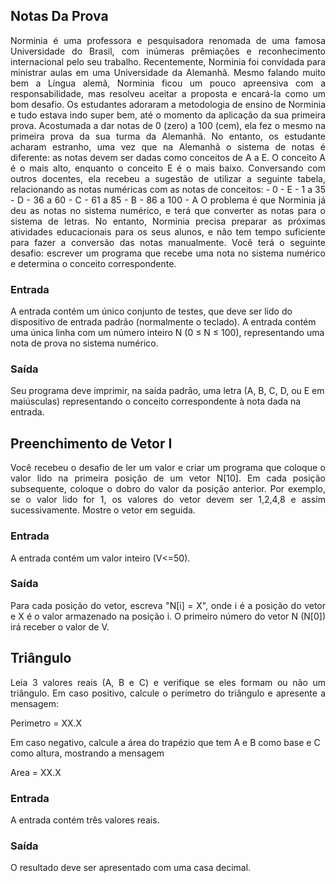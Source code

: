 ## Notas Da Prova
<p align=justify>
Norminia é uma professora e pesquisadora renomada de uma famosa Universidade do Brasil, com inúmeras prêmiações e reconhecimento internacional pelo seu trabalho. Recentemente, Norminia foi convidada para ministrar aulas em uma Universidade da Alemanhã. Mesmo falando muito bem a Língua alemã, Norminia ficou um pouco apreensiva com a responsabilidade, mas resolveu aceitar a proposta e encará-la como um bom desafio.
Os estudantes adoraram a metodologia de ensino de Norminia e tudo estava indo super bem, até o momento da aplicação da sua primeira prova. Acostumada a dar notas de 0 (zero) a 100 (cem), ela fez o mesmo na primeira prova da sua turma da Alemanhã. No entanto, os estudante acharam estranho, uma vez que na Alemanhã o sistema de notas é diferente: as notas devem ser dadas como conceitos de A a E. O conceito A é o mais alto, enquanto o conceito E é o mais baixo.
Conversando com outros docentes, ela recebeu a sugestão de utilizar a seguinte tabela, relacionando as notas numéricas com as notas de conceitos:
- 0 - E
- 1 a 35 - D
- 36 a 60 - C
- 61 a 85 - B
- 86 a 100 - A
O problema é que Norminia já deu as notas no sistema numérico, e terá que converter as notas para o sistema de letras. No entanto, Norminia precisa preparar as próximas atividades educacionais para os seus alunos, e não tem tempo suficiente para fazer a conversão das notas manualmente.
Você terá o seguinte desafio: escrever um programa que recebe uma nota no sistema numérico e determina o conceito correspondente.

### Entrada
A entrada contém um único conjunto de testes, que deve ser lido do dispositivo de entrada padrão (normalmente o teclado). A entrada contém uma única linha com um número inteiro N (0 ≤ N ≤ 100), representando uma nota de prova no sistema numérico.
### Saída
Seu programa deve imprimir, na saída padrão, uma letra (A, B, C, D, ou E em maiúsculas) representando o conceito correspondente à nota dada na entrada.
  

## Preenchimento de Vetor I
<p align=justify>
Você recebeu o desafio de ler um valor e criar um programa que coloque o valor lido na primeira posição de um vetor N[10]. Em cada posição subsequente, coloque o dobro do valor da posição anterior. Por exemplo, se o valor lido for 1, os valores do vetor devem ser 1,2,4,8 e assim sucessivamente. Mostre o vetor em seguida.
  
### Entrada
<p align=justify>
  
A entrada contém um valor inteiro (V<=50).
### Saída
<p align=justify>
Para cada posição do vetor, escreva "N[i] = X", onde i é a posição do vetor e X é o valor armazenado na posição i. O primeiro número do vetor N (N[0]) irá receber o valor de V.
  
  

## Triângulo
<p align=justify>
Leia 3 valores reais (A, B e C) e verifique se eles formam ou não um triângulo. Em caso positivo, calcule o perímetro do triângulo e apresente a mensagem:

Perimetro = XX.X

Em caso negativo, calcule a área do trapézio que tem A e B como base e C como altura, mostrando a mensagem

Area = XX.X

### Entrada
A entrada contém três valores reais.

### Saída
O resultado deve ser apresentado com uma casa decimal.
</p>
